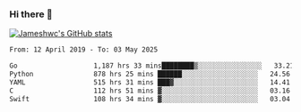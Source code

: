 ### Hi there 👋

[![Jameshwc's GitHub stats](https://github-readme-stats.vercel.app/api?username=jameshwc)](https://github.com/anuraghazra/github-readme-stats)

<!--START_SECTION:waka-->

```txt
From: 12 April 2019 - To: 03 May 2025

Go                   1,187 hrs 33 mins████████▒░░░░░░░░░░░░░░░░   33.21 %
Python               878 hrs 25 mins ██████░░░░░░░░░░░░░░░░░░░   24.56 %
YAML                 515 hrs 31 mins ███▓░░░░░░░░░░░░░░░░░░░░░   14.41 %
C                    112 hrs 51 mins ▓░░░░░░░░░░░░░░░░░░░░░░░░   03.16 %
Swift                108 hrs 34 mins ▓░░░░░░░░░░░░░░░░░░░░░░░░   03.04 %
```

<!--END_SECTION:waka-->